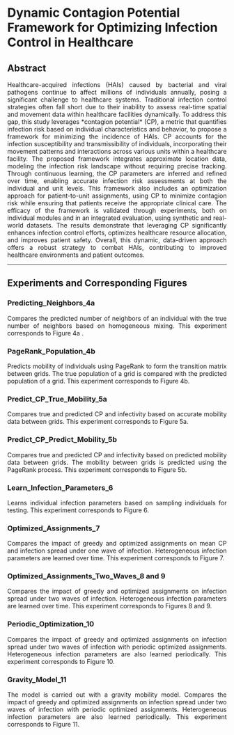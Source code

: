 
# Dynamic Contagion Potential Framework for Optimizing Infection Control in Healthcare

## Abstract

<p align="justify">Healthcare-acquired infections (HAIs) caused by bacterial and viral pathogens continue to affect millions of individuals annually, posing a significant challenge to healthcare systems. Traditional infection control strategies often fall short due to their inability to assess real-time spatial and movement data within healthcare facilities dynamically. To address this gap, this study leverages *contagion potential* (CP), a metric that quantifies infection risk based on individual characteristics and behavior, to propose a framework for minimizing the incidence of HAIs. CP accounts for the infection susceptibility and transmissibility of individuals, incorporating their movement patterns and interactions across various units within a healthcare facility. The proposed framework integrates approximate location data, modeling the infection risk landscape without requiring precise tracking. Through continuous learning, the CP parameters are inferred and refined over time, enabling accurate infection risk assessments at both the individual and unit levels. This framework also includes an optimization approach for patient-to-unit assignments, using CP to minimize contagion risk while ensuring that patients receive the appropriate clinical care. The efficacy of the framework is validated through experiments, both on individual modules and in an integrated evaluation, using synthetic and real-world datasets. The results demonstrate that leveraging CP significantly enhances infection control efforts, optimizes healthcare resource allocation, and improves patient safety. Overall, this dynamic, data-driven approach offers a robust strategy to combat HAIs, contributing to improved healthcare environments and patient outcomes.</p>

---

## Experiments and Corresponding Figures

### Predicting_Neighbors_4a
<p align="justify">Compares the predicted number of neighbors of an individual with the true number of neighbors based on homogeneous mixing. This experiment corresponds to Figure 4a .</p>

### PageRank_Population_4b
<p align="justify">Predicts mobility of individuals using PageRank to form the transition matrix between grids. The true population of a grid is compared with the predicted population of a grid. This experiment corresponds to Figure 4b.</p>

### Predict_CP_True_Mobility_5a
<p align="justify">Compares true and predicted CP and infectivity based on accurate mobility data between grids. This experiment corresponds to Figure 5a.</p>

### Predict_CP_Predict_Mobility_5b
<p align="justify">Compares true and predicted CP and infectivity based on predicted mobility data between grids. The mobility between grids is predicted using the PageRank process. This experiment corresponds to Figure 5b.</p>

### Learn_Infection_Parameters_6
<p align="justify">Learns individual infection parameters based on sampling individuals for testing. This experiment corresponds to Figure 6.</p>

### Optimized_Assignments_7
<p align="justify">Compares the impact of greedy and optimized assignments on mean CP and infection spread under one wave of infection. Heterogeneous infection parameters are learned over time. This experiment corresponds to Figure 7.</p>

### Optimized_Assignments_Two_Waves_8 and 9
<p align="justify">Compares the impact of greedy and optimized assignments on infection spread under two waves of infection. Heterogeneous infection parameters are learned over time. This experiment corresponds to Figures 8 and 9.</p>

### Periodic_Optimization_10
<p align="justify">Compares the impact of greedy and optimized assignments on infection spread under two waves of infection with periodic optimized assignments. Heterogeneous infection parameters are also learned periodically. This experiment corresponds to Figure 10.</p>

### Gravity_Model_11
<p align="justify">The model is carried out with a gravity mobility model. Compares the impact of greedy and optimized assignments on infection spread under two waves of infection with periodic optimized assignments. Heterogeneous infection parameters are also learned periodically. This experiment corresponds to Figure 11.</p>
